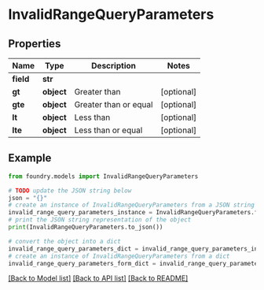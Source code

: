 # InvalidRangeQueryParameters

## Properties

Name | Type | Description | Notes
------------ | ------------- | ------------- | -------------
**field** | **str** |  |
**gt** | **object** | Greater than | \[optional\]
**gte** | **object** | Greater than or equal | \[optional\]
**lt** | **object** | Less than | \[optional\]
**lte** | **object** | Less than or equal | \[optional\]

## Example

```python
from foundry.models import InvalidRangeQueryParameters

# TODO update the JSON string below
json = "{}"
# create an instance of InvalidRangeQueryParameters from a JSON string
invalid_range_query_parameters_instance = InvalidRangeQueryParameters.from_json(json)
# print the JSON string representation of the object
print(InvalidRangeQueryParameters.to_json())

# convert the object into a dict
invalid_range_query_parameters_dict = invalid_range_query_parameters_instance.to_dict()
# create an instance of InvalidRangeQueryParameters from a dict
invalid_range_query_parameters_form_dict = invalid_range_query_parameters.from_dict(invalid_range_query_parameters_dict)
```

[\[Back to Model list\]](../README.md#documentation-for-models) [\[Back to API list\]](../README.md#documentation-for-api-endpoints) [\[Back to README\]](../README.md)
